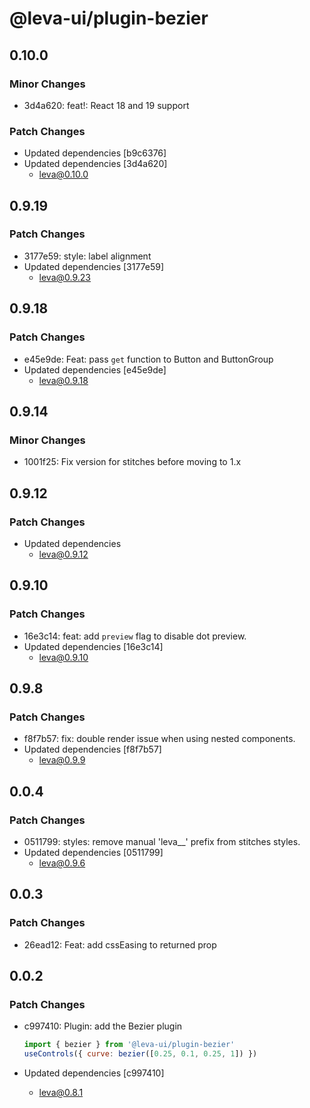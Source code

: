 # @leva-ui/plugin-bezier

## 0.10.0

### Minor Changes

- 3d4a620: feat!: React 18 and 19 support

### Patch Changes

- Updated dependencies [b9c6376]
- Updated dependencies [3d4a620]
  - leva@0.10.0

## 0.9.19

### Patch Changes

- 3177e59: style: label alignment
- Updated dependencies [3177e59]
  - leva@0.9.23

## 0.9.18

### Patch Changes

- e45e9de: Feat: pass `get` function to Button and ButtonGroup
- Updated dependencies [e45e9de]
  - leva@0.9.18

## 0.9.14

### Minor Changes

- 1001f25: Fix version for stitches before moving to 1.x

## 0.9.12

### Patch Changes

- Updated dependencies
  - leva@0.9.12

## 0.9.10

### Patch Changes

- 16e3c14: feat: add `preview` flag to disable dot preview.
- Updated dependencies [16e3c14]
  - leva@0.9.10

## 0.9.8

### Patch Changes

- f8f7b57: fix: double render issue when using nested components.
- Updated dependencies [f8f7b57]
  - leva@0.9.9

## 0.0.4

### Patch Changes

- 0511799: styles: remove manual 'leva\_\_' prefix from stitches styles.
- Updated dependencies [0511799]
  - leva@0.9.6

## 0.0.3

### Patch Changes

- 26ead12: Feat: add cssEasing to returned prop

## 0.0.2

### Patch Changes

- c997410: Plugin: add the Bezier plugin

  ```js
  import { bezier } from '@leva-ui/plugin-bezier'
  useControls({ curve: bezier([0.25, 0.1, 0.25, 1]) })
  ```

- Updated dependencies [c997410]
  - leva@0.8.1

